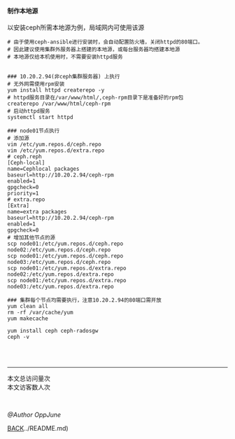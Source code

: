 #### 制作本地源

以安装ceph所需本地源为例，局域网内可使用该源

```shell
# 由于使用ceph-ansible进行安装时，会自动配置防火墙，关闭httpd的80端口。
# 因此建议使用集群外服务器上搭建的本地源，或每台服务器均搭建本地源
# 本地源仅给本机使用时，不需要安装httpd服务


### 10.20.2.94(非ceph集群服务器) 上执行
# 无外网需使用rpm安装
yum install httpd createrepo -y
# httpd服务目录在/var/www/html/,ceph-rpm目录下是准备好的rpm包
createrepo /var/www/html/ceph-rpm
# 启动httpd服务
systemctl start httpd

### node01节点执行
# 添加源
vim /etc/yum.repos.d/ceph.repo
vim /etc/yum.repos.d/extra.repo
# ceph.reph
[Ceph-local]
name=Cephlocal packages
baseurl=http://10.20.2.94/ceph-rpm
enabled=1
gpgcheck=0
priority=1
# extra.repo
[Extra]
name=extra packages
baseurl=http://10.20.2.94/ceph-rpm
enabled=1
gpgcheck=0
# 增加其他节点的源
scp node01:/etc/yum.repos.d/ceph.repo node02:/etc/yum.repos.d/ceph.repo
scp node01:/etc/yum.repos.d/ceph.repo node03:/etc/yum.repos.d/ceph.repo
scp node01:/etc/yum.repos.d/extra.repo node02:/etc/yum.repos.d/extra.repo
scp node01:/etc/yum.repos.d/extra.repo node03:/etc/yum.repos.d/extra.repo

### 集群每个节点均需要执行，注意10.20.2.94的80端口需开放
yum clean all
rm -rf /var/cache/yum
yum makecache

yum install ceph ceph-radosgw
ceph -v
```

<br /><br />

------

<script async src="//busuanzi.ibruce.info/busuanzi/2.3/busuanzi.pure.mini.js"></script>
<span id="busuanzi_container_site_pv">本文总访问量<span id="busuanzi_value_site_pv"></span>次<br /></span><span id="busuanzi_container_site_uv">本文访客数<span id="busuanzi_value_site_uv"></span>人次
</span>

<br />

*@Author OppJune*

[BACK](../README.md)../README.md)
